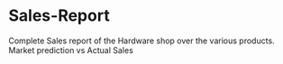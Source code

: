 # Sales-Report
Complete Sales report of the Hardware shop over the various products.
Market prediction vs Actual Sales
